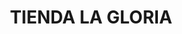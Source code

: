 ---
title: "TIENDA LA GLORIA"
url: /barrio-la-gloria-argelia/tienda-la-gloria/
shop: supermercado
---